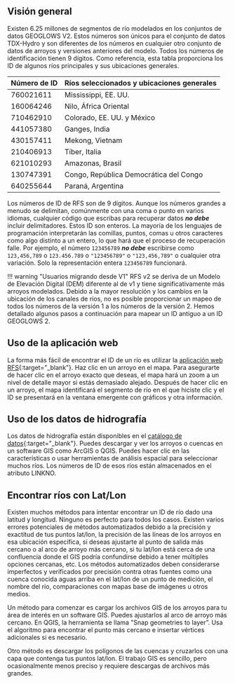## Visión general

Existen 6.25 millones de segmentos de río modelados en los conjuntos de datos GEOGLOWS V2. Estos números son únicos para el conjunto de datos TDX-Hydro y son diferentes de los números en cualquier otro conjunto de datos de arroyos y versiones anteriores del modelo. Todos los números de identificación tienen 9 dígitos. Como referencia, esta tabla proporciona los ID de algunos ríos principales y sus ubicaciones generales.

| Número de ID | Ríos seleccionados y ubicaciones generales |
|--------------|---------------------------------------------|
| 760021611    | Mississippi, EE. UU.                        |
| 160064246    | Nilo, África Oriental                      |
| 710462910    | Colorado, EE. UU. y México                  |
| 441057380    | Ganges, India                               |
| 430157411    | Mekong, Vietnam                             |
| 210406913    | Tíber, Italia                              |
| 621010293    | Amazonas, Brasil                            |
| 130747391    | Congo, República Democrática del Congo     |
| 640255644    | Paraná, Argentina                           |

Los números de ID de RFS son de 9 dígitos. Aunque los números grandes a menudo se delimitan, comúnmente con una coma o punto en varios idiomas, cualquier código que escribas para recuperar datos ***no debe*** incluir delimitadores. Estos ID son enteros. La mayoría de los lenguajes de programación interpretarán las comillas, puntos, comas u otros caracteres como algo distinto a un entero, lo que hará que el proceso de recuperación falle. Por ejemplo, el número `123456789` ***no debe*** escribirse como `123,456,789` o `123.456.789` o `"123456789"` o `"123,456,789"` o cualquier otra variación. Solo la representación entera `123456789` funcionará.

!!! warning "Usuarios migrando desde V1"
    RFS v2 se deriva de un Modelo de Elevación Digital (DEM) diferente al de v1 y tiene significativamente más arroyos modelados. Debido a la mayor resolución y los cambios en la ubicación de los canales de ríos, no es posible proporcionar un mapeo de todos los números de la versión 1 a los números de la versión 2. Hemos detallado algunos pasos a continuación para mapear un ID antiguo a un ID GEOGLOWS 2.

## Uso de la aplicación web

La forma más fácil de encontrar el ID de un río es utilizar la [aplicación web RFS](https://hydroviewer.geoglows.org/es/){:target="_blank"}. Haz clic en un arroyo en el mapa. Para asegurarte de hacer clic en el arroyo exacto que deseas, el mapa hará un zoom a un nivel de detalle mayor si estás demasiado alejado. Después de hacer clic en un arroyo, el mapa identificará el segmento de río en el que hiciste clic y el ID se presentará en la ventana emergente con gráficos y otra información.

## Uso de los datos de hidrografía

Los datos de hidrografía están disponibles en el [catálogo de datos](../datasets/catalog.es.md){:target="_blank"}. Puedes descargar y ver los arroyos o cuencas en un software GIS como ArcGIS o QGIS. Puedes hacer clic en las características o usar herramientas de análisis espacial para seleccionar muchos ríos. Los números de ID de esos ríos están almacenados en el atributo LINKNO.

## Encontrar ríos con Lat/Lon

Existen muchos métodos para intentar encontrar un ID de río dado una latitud y longitud. Ninguno es perfecto para todos los casos. Existen varios errores potenciales de métodos automatizados debido a la precisión y exactitud de tus puntos lat/lon, la precisión de las líneas de los arroyos en esa ubicación específica, si deseas ajustarte al punto de salida más cercano o al arco de arroyo más cercano, si tu lat/lon está cerca de una confluencia donde el GIS podría confundirse debido a tener múltiples opciones cercanas, etc. Los métodos automatizados deben considerarse imperfectos y verificados por precisión contra otras fuentes como una cuenca conocida aguas arriba en el lat/lon de un punto de medición, el nombre del río, comparaciones con mapas base de imágenes u otros medios.

Un método para comenzar es cargar los archivos GIS de los arroyos para tu área de interés en un software GIS. Puedes ajustarlos al arco de arroyo más cercano. En QGIS, la herramienta se llama "Snap geometries to layer”. Usa el algoritmo para encontrar el punto más cercano e insertar vértices adicionales si es necesario.

Otro método es descargar los polígonos de las cuencas y cruzarlos con una capa que contenga tus puntos lat/lon. El trabajo GIS es sencillo, pero ocasionalmente menos preciso y requiere descargas de archivos más grandes.
